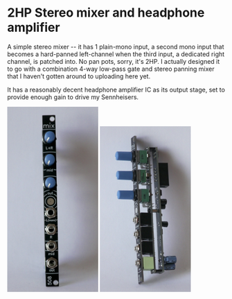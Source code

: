 # 2HP Stereo mixer and headphone amplifier


A simple stereo mixer -- it has 1 plain-mono input, a second mono input that becomes a hard-panned left-channel when the third input, a dedicated right channel, is patched into. No pan pots, sorry, it's 2HP. I actually designed it to go with a combination 4-way low-pass gate and stereo panning mixer that I haven't gotten around to uploading here yet.

It has a reasonably decent headphone amplifier IC as its output stage, set to provide enough gain to drive my Sennheisers. 

<img src="mix-front.JPG" width=210>
<img src="mix-side.JPG" width=210>
